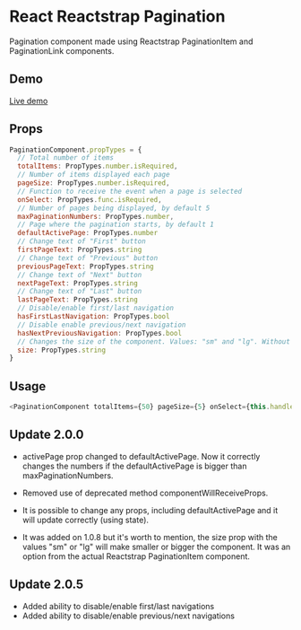 # React Reactstrap Pagination

Pagination component made using Reactstrap PaginationItem and PaginationLink components.

## Demo

[Live demo](https://codesandbox.io/s/2z5jw7mnkp)

## Props

```js
PaginationComponent.propTypes = {
  // Total number of items
  totalItems: PropTypes.number.isRequired,
  // Number of items displayed each page
  pageSize: PropTypes.number.isRequired,
  // Function to receive the event when a page is selected
  onSelect: PropTypes.func.isRequired,
  // Number of pages being displayed, by default 5
  maxPaginationNumbers: PropTypes.number,
  // Page where the pagination starts, by default 1
  defaultActivePage: PropTypes.number
  // Change text of "First" button
  firstPageText: PropTypes.string
  // Change text of "Previous" button
  previousPageText: PropTypes.string
  // Change text of "Next" button
  nextPageText: PropTypes.string
  // Change text of "Last" button
  lastPageText: PropTypes.string
  // Disable/enable first/last navigation
  hasFirstLastNavigation: PropTypes.bool
  // Disable enable previous/next navigation
  hasNextPreviousNavigation: PropTypes.bool
  // Changes the size of the component. Values: "sm" and "lg". Without the prop the size is normal.
  size: PropTypes.string
}
```

## Usage

```js
<PaginationComponent totalItems={50} pageSize={5} onSelect={this.handleSelected} />
```

## Update 2.0.0

- activePage prop changed to defaultActivePage. Now it correctly changes the numbers if the defaultActivePage is bigger than maxPaginationNumbers.

- Removed use of deprecated method componentWillReceiveProps.

- It is possible to change any props, including defaultActivePage and it will update correctly (using state).

- It was added on 1.0.8 but it's worth to mention, the size prop with the values "sm" or "lg" will make smaller or bigger the component. It was an option from the actual Reactstrap PaginationItem component.


## Update 2.0.5

- Added ability to disable/enable first/last navigations
- Added ability to disable/enable previous/next navigations
